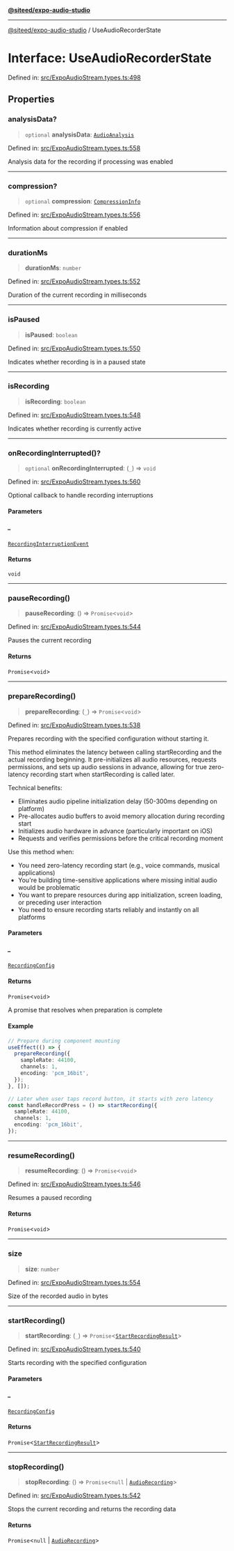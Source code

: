 [**@siteed/expo-audio-studio**](../README.md)

***

[@siteed/expo-audio-studio](../README.md) / UseAudioRecorderState

# Interface: UseAudioRecorderState

Defined in: [src/ExpoAudioStream.types.ts:498](https://github.com/deeeed/expo-audio-stream/blob/fe19a2fa1af6033cfa025691f25a0e9bcd64b37c/packages/expo-audio-studio/src/ExpoAudioStream.types.ts#L498)

## Properties

### analysisData?

> `optional` **analysisData**: [`AudioAnalysis`](AudioAnalysis.md)

Defined in: [src/ExpoAudioStream.types.ts:558](https://github.com/deeeed/expo-audio-stream/blob/fe19a2fa1af6033cfa025691f25a0e9bcd64b37c/packages/expo-audio-studio/src/ExpoAudioStream.types.ts#L558)

Analysis data for the recording if processing was enabled

***

### compression?

> `optional` **compression**: [`CompressionInfo`](CompressionInfo.md)

Defined in: [src/ExpoAudioStream.types.ts:556](https://github.com/deeeed/expo-audio-stream/blob/fe19a2fa1af6033cfa025691f25a0e9bcd64b37c/packages/expo-audio-studio/src/ExpoAudioStream.types.ts#L556)

Information about compression if enabled

***

### durationMs

> **durationMs**: `number`

Defined in: [src/ExpoAudioStream.types.ts:552](https://github.com/deeeed/expo-audio-stream/blob/fe19a2fa1af6033cfa025691f25a0e9bcd64b37c/packages/expo-audio-studio/src/ExpoAudioStream.types.ts#L552)

Duration of the current recording in milliseconds

***

### isPaused

> **isPaused**: `boolean`

Defined in: [src/ExpoAudioStream.types.ts:550](https://github.com/deeeed/expo-audio-stream/blob/fe19a2fa1af6033cfa025691f25a0e9bcd64b37c/packages/expo-audio-studio/src/ExpoAudioStream.types.ts#L550)

Indicates whether recording is in a paused state

***

### isRecording

> **isRecording**: `boolean`

Defined in: [src/ExpoAudioStream.types.ts:548](https://github.com/deeeed/expo-audio-stream/blob/fe19a2fa1af6033cfa025691f25a0e9bcd64b37c/packages/expo-audio-studio/src/ExpoAudioStream.types.ts#L548)

Indicates whether recording is currently active

***

### onRecordingInterrupted()?

> `optional` **onRecordingInterrupted**: (`_`) => `void`

Defined in: [src/ExpoAudioStream.types.ts:560](https://github.com/deeeed/expo-audio-stream/blob/fe19a2fa1af6033cfa025691f25a0e9bcd64b37c/packages/expo-audio-studio/src/ExpoAudioStream.types.ts#L560)

Optional callback to handle recording interruptions

#### Parameters

##### \_

[`RecordingInterruptionEvent`](RecordingInterruptionEvent.md)

#### Returns

`void`

***

### pauseRecording()

> **pauseRecording**: () => `Promise`\<`void`\>

Defined in: [src/ExpoAudioStream.types.ts:544](https://github.com/deeeed/expo-audio-stream/blob/fe19a2fa1af6033cfa025691f25a0e9bcd64b37c/packages/expo-audio-studio/src/ExpoAudioStream.types.ts#L544)

Pauses the current recording

#### Returns

`Promise`\<`void`\>

***

### prepareRecording()

> **prepareRecording**: (`_`) => `Promise`\<`void`\>

Defined in: [src/ExpoAudioStream.types.ts:538](https://github.com/deeeed/expo-audio-stream/blob/fe19a2fa1af6033cfa025691f25a0e9bcd64b37c/packages/expo-audio-studio/src/ExpoAudioStream.types.ts#L538)

Prepares recording with the specified configuration without starting it.

This method eliminates the latency between calling startRecording and the actual recording beginning.
It pre-initializes all audio resources, requests permissions, and sets up audio sessions in advance,
allowing for true zero-latency recording start when startRecording is called later.

Technical benefits:
- Eliminates audio pipeline initialization delay (50-300ms depending on platform)
- Pre-allocates audio buffers to avoid memory allocation during recording start
- Initializes audio hardware in advance (particularly important on iOS)
- Requests and verifies permissions before the critical recording moment

Use this method when:
- You need zero-latency recording start (e.g., voice commands, musical applications)
- You're building time-sensitive applications where missing initial audio would be problematic
- You want to prepare resources during app initialization, screen loading, or preceding user interaction
- You need to ensure recording starts reliably and instantly on all platforms

#### Parameters

##### \_

[`RecordingConfig`](RecordingConfig.md)

#### Returns

`Promise`\<`void`\>

A promise that resolves when preparation is complete

#### Example

```ts
// Prepare during component mounting
useEffect(() => {
  prepareRecording({
    sampleRate: 44100,
    channels: 1,
    encoding: 'pcm_16bit',
  });
}, []);

// Later when user taps record button, it starts with zero latency
const handleRecordPress = () => startRecording({
  sampleRate: 44100,
  channels: 1,
  encoding: 'pcm_16bit',
});
```

***

### resumeRecording()

> **resumeRecording**: () => `Promise`\<`void`\>

Defined in: [src/ExpoAudioStream.types.ts:546](https://github.com/deeeed/expo-audio-stream/blob/fe19a2fa1af6033cfa025691f25a0e9bcd64b37c/packages/expo-audio-studio/src/ExpoAudioStream.types.ts#L546)

Resumes a paused recording

#### Returns

`Promise`\<`void`\>

***

### size

> **size**: `number`

Defined in: [src/ExpoAudioStream.types.ts:554](https://github.com/deeeed/expo-audio-stream/blob/fe19a2fa1af6033cfa025691f25a0e9bcd64b37c/packages/expo-audio-studio/src/ExpoAudioStream.types.ts#L554)

Size of the recorded audio in bytes

***

### startRecording()

> **startRecording**: (`_`) => `Promise`\<[`StartRecordingResult`](StartRecordingResult.md)\>

Defined in: [src/ExpoAudioStream.types.ts:540](https://github.com/deeeed/expo-audio-stream/blob/fe19a2fa1af6033cfa025691f25a0e9bcd64b37c/packages/expo-audio-studio/src/ExpoAudioStream.types.ts#L540)

Starts recording with the specified configuration

#### Parameters

##### \_

[`RecordingConfig`](RecordingConfig.md)

#### Returns

`Promise`\<[`StartRecordingResult`](StartRecordingResult.md)\>

***

### stopRecording()

> **stopRecording**: () => `Promise`\<`null` \| [`AudioRecording`](AudioRecording.md)\>

Defined in: [src/ExpoAudioStream.types.ts:542](https://github.com/deeeed/expo-audio-stream/blob/fe19a2fa1af6033cfa025691f25a0e9bcd64b37c/packages/expo-audio-studio/src/ExpoAudioStream.types.ts#L542)

Stops the current recording and returns the recording data

#### Returns

`Promise`\<`null` \| [`AudioRecording`](AudioRecording.md)\>
